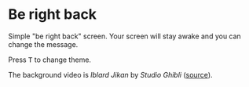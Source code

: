 # Be right back

Simple "be right back" screen. Your screen will stay awake and you can change the message.

Press <kbd>T</kbd> to change theme.

The background video is *Iblard Jikan* by *Studio Ghibli* ([source](https://www.dailymotion.com/video/xjoea3)).
